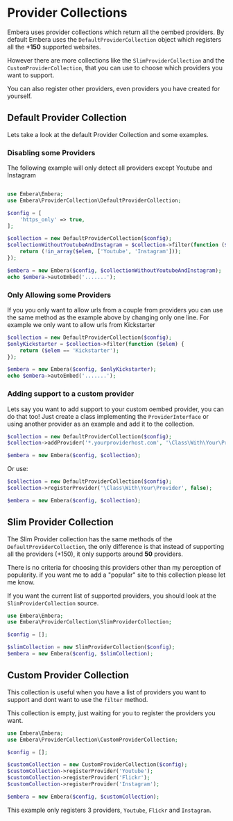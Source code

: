 # Provider Collections

Embera uses provider collections which return all the oembed providers. By
default Embera uses the `DefaultProviderCollection` object which registers
all the **+150** supported websites.

However there are more collections like the `SlimProviderCollection` and the
`CustomProviderCollection`, that you can use to choose which providers you
want to support.

You can also register other providers, even providers you have created for
yourself.

## Default Provider Collection

Lets take a look at the default Provider Collection and some examples.

### Disabling some Providers

The following example will only detect all providers except Youtube and Instagram

```php

use Embera\Embera;
use Embera\ProviderCollection\DefaultProviderCollection;

$config = [
    'https_only' => true,
];

$collection = new DefaultProviderCollection($config);
$collectionWithoutYoutubeAndInstagram = $collection->filter(function ($elem) {
    return (!in_array($elem, ['Youtube', 'Instagram']));
});

$embera = new Embera($config, $collectionWithoutYoutubeAndInstagram);
echo $embera->autoEmbed('.......');
```

### Only Allowing some Providers

If you you only want to allow urls from a couple from providers you can use the same
method as the example above by changing only one line. For example we only want to
allow urls from Kickstarter

```php
$collection = new DefaultProviderCollection($config);
$onlyKickstarter = $collection->filter(function ($elem) {
    return ($elem == 'Kickstarter');
});

$embera = new Embera($config, $onlyKickstarter);
echo $embera->autoEmbed('.......');
```

### Adding support to a custom provider

Lets say you want to add support to your custom oembed provider, you can do that too!
Just create a class implementing the `ProviderInterface` or using another provider
as an example and add it to the collection.

```php
$collection = new DefaultProviderCollection($config);
$collection->addProvider('*.yourproviderhost.com', '\Class\With\Your\Provider');

$embera = new Embera($config, $collection);
```

Or use:

```php
$collection = new DefaultProviderCollection($config);
$collection->registerProvider('\Class\With\Your\Provider', false);

$embera = new Embera($config, $collection);
```

## Slim Provider Collection

The Slim Provider collection has the same methods of the `DefaultProviderCollection`,
the only difference is that instead of supporting all the providers (+150), it
only supports around **50** providers.

There is no criteria for choosing this providers other than my perception of
popularity. if you want me to add a "popular" site to this collection
please let me know.

If you want the current list of supported providers, you should look at the `SlimProviderCollection`
source.

```php
use Embera\Embera;
use Embera\ProviderCollection\SlimProviderCollection;

$config = [];

$slimCollection = new SlimProviderCollection($config);
$embera = new Embera($config, $slimCollection);
```

## Custom Provider Collection

This collection is useful when you have a list of providers you want to
support and dont want to use the `filter` method.

This collection is empty, just waiting for you to register the providers
you want.

```php
use Embera\Embera;
use Embera\ProviderCollection\CustomProviderCollection;

$config = [];

$customCollection = new CustomProviderCollection($config);
$customCollection->registerProvider('Youtube');
$customCollection->registerProvider('Flickr');
$customCollection->registerProvider('Instagram');

$embera = new Embera($config, $customCollection);
```

This example only registers 3 providers, `Youtube`, `Flickr` and `Instagram`.
